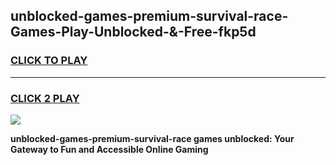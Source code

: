 
## unblocked-games-premium-survival-race-Games-Play-Unblocked-&-Free-fkp5d
<h3>
<a href="https://premium76.site?title=unblocked-games-premium-survival-race&ref=24A">CLICK TO PLAY</a></h3>
<hr>

<h3>
<a href="https://premium76.site?title=unblocked-games-premium-survival-race&ref=24A">CLICK 2 PLAY</a>
  
</h3>

<a href="https://premium76.site?title=unblocked-games-premium-survival-race&ref=24A"><img src="https://clearcache.store/games.png"></a>


**unblocked-games-premium-survival-race games unblocked: Your Gateway to Fun and Accessible Online Gaming**
